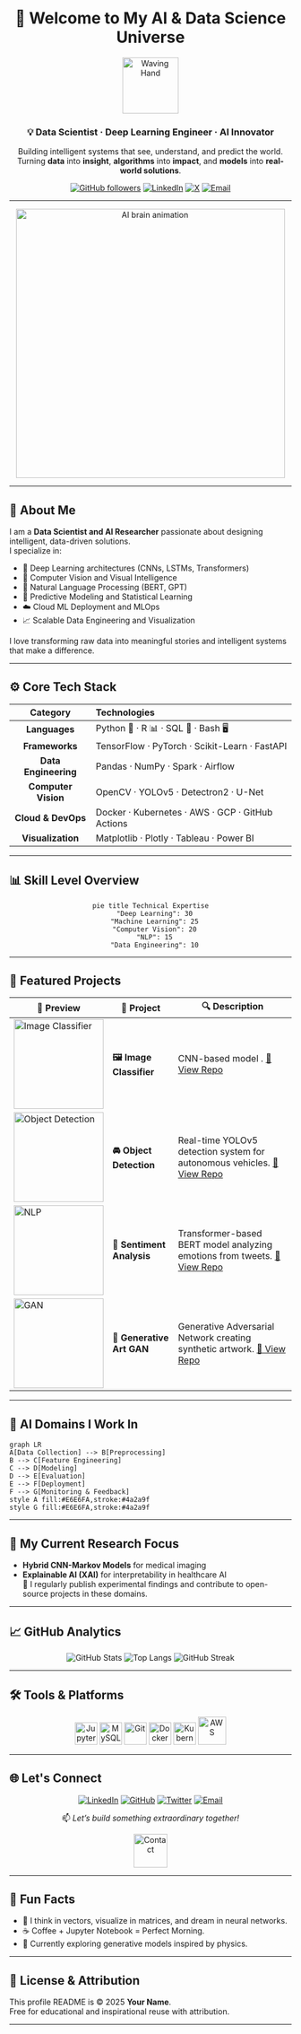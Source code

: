 <!-- README.md -->

<div align="center">

# 👋 Welcome to My AI & Data Science Universe
<img src="https://media.giphy.com/media/hvRJCLFzcasrR4ia7z/giphy.gif" width="100" alt="Waving Hand"/>

### 💡 Data Scientist · Deep Learning Engineer · AI Innovator  

Building intelligent systems that see, understand, and predict the world.  
Turning **data** into **insight**, **algorithms** into **impact**, and **models** into **real-world solutions**.

[![GitHub followers](https://img.shields.io/github/followers/AliRezaKhatibi?label=Followers&style=social)](https://github.com/AliRezaKhatibi)
[![LinkedIn](https://img.shields.io/badge/LinkedIn-Connect-blue?logo=linkedin)](https://www.linkedin.com/in/alireza-khatibi78/)
[![X](https://img.shields.io/badge/X-@yourhandle-black?logo=x)](https://x.com/your-profile)
[![Email](https://img.shields.io/badge/Email-Contact_me-D14836?logo=gmail&logoColor=white)](mailto:alireza12arkero@gmail.com)

---

<img src="https://media.giphy.com/media/du3J3cXyzhj75IOgvA/giphy.gif" width="480" alt="AI brain animation"/>

</div>

---

## 🧠 About Me

I am a **Data Scientist and AI Researcher** passionate about designing intelligent, data-driven solutions.  
I specialize in:

- 🧩 Deep Learning architectures (CNNs, LSTMs, Transformers)  
- 🧠 Computer Vision and Visual Intelligence  
- 💬 Natural Language Processing (BERT, GPT)  
- 🔢 Predictive Modeling and Statistical Learning  
- ☁️ Cloud ML Deployment and MLOps  
- 📈 Scalable Data Engineering and Visualization

I love transforming raw data into meaningful stories and intelligent systems that make a difference.

---

## ⚙️ Core Tech Stack

| Category | Technologies |
|:---------:|:-------------|
| **Languages** | Python 🐍 · R 📊 · SQL 🧮 · Bash 🖥️ |
| **Frameworks** | TensorFlow · PyTorch · Scikit-Learn · FastAPI |
| **Data Engineering** | Pandas · NumPy · Spark · Airflow |
| **Computer Vision** | OpenCV · YOLOv5 · Detectron2 · U-Net |
| **Cloud & DevOps** | Docker · Kubernetes · AWS · GCP · GitHub Actions |
| **Visualization** | Matplotlib · Plotly · Tableau · Power BI |

---

## 📊 Skill Level Overview

<div align="center">

```mermaid
pie title Technical Expertise
  "Deep Learning": 30
  "Machine Learning": 25
  "Computer Vision": 20
  "NLP": 15
  "Data Engineering": 10
```

</div>

---

## 🚀 Featured Projects

| 🧩 Preview | 🧠 Project | 🔍 Description |
|-------------|-------------|----------------|
| <img src="https://media.giphy.com/media/VbnUQpnihPSIgIXuZv/giphy.gif" width="160" alt="Image Classifier"/> | **🖼️ Image Classifier** | CNN-based model . [🔗 View Repo](https://github.com/AliRezaKhatibi/15-Class-CNN-Classifier) |
| <img src="https://media.giphy.com/media/Ll22OhMLAlVDb8UQWe/giphy.gif" width="160" alt="Object Detection"/> | **🚘 Object Detection** | Real-time YOLOv5 detection system for autonomous vehicles. [🔗 View Repo](https://github.com/your-username/object-detection) |
| <img src="https://media.giphy.com/media/3o7TKsQ8k8b3oH6zC8/giphy.gif" width="160" alt="NLP"/> | **💬 Sentiment Analysis** | Transformer-based BERT model analyzing emotions from tweets. [🔗 View Repo](https://github.com/your-username/sentiment-analysis) |
| <img src="https://media.giphy.com/media/xT9IgzoKnwFNmISR8I/giphy.gif" width="160" alt="GAN"/> | **🎨 Generative Art GAN** | Generative Adversarial Network creating synthetic artwork. [🔗 View Repo](https://github.com/your-username/gan-art) |

---

## 🧬 AI Domains I Work In

```mermaid
graph LR
A[Data Collection] --> B[Preprocessing]
B --> C[Feature Engineering]
C --> D[Modeling]
D --> E[Evaluation]
E --> F[Deployment]
F --> G[Monitoring & Feedback]
style A fill:#E6E6FA,stroke:#4a2a9f
style G fill:#E6E6FA,stroke:#4a2a9f
```

---

## 🧩 My Current Research Focus
 
- **Hybrid CNN-Markov Models** for medical imaging  
- **Explainable AI (XAI)** for interpretability in healthcare AI  
📖 I regularly publish experimental findings and contribute to open-source projects in these domains.

---

## 📈 GitHub Analytics

<div align="center">

![GitHub Stats](https://github-readme-stats.vercel.app/api?username=AliRezaKhatibi&show_icons=true&theme=tokyonight)
![Top Langs](https://github-readme-stats.vercel.app/api/top-langs/?username=AliRezaKhatibi&layout=compact&theme=tokyonight)
![GitHub Streak](https://github-readme-streak-stats.herokuapp.com?user=AliRezaKhatibi&theme=tokyonight)

</div>

---

## 🛠️ Tools & Platforms

<p align="center">
  <img src="https://cdn.jsdelivr.net/gh/devicons/devicon/icons/jupyter/jupyter-original.svg" width="40" alt="Jupyter"/>
  <img src="https://cdn.jsdelivr.net/gh/devicons/devicon/icons/mysql/mysql-original.svg" width="40" alt="MySQL"/>
  <img src="https://cdn.jsdelivr.net/gh/devicons/devicon/icons/git/git-original.svg" width="40" alt="Git"/>
  <img src="https://cdn.jsdelivr.net/gh/devicons/devicon/icons/docker/docker-original.svg" width="40" alt="Docker"/>
  <img src="https://cdn.jsdelivr.net/gh/devicons/devicon/icons/kubernetes/kubernetes-plain.svg" width="40" alt="Kubernetes"/>
  <img src="https://cdn.jsdelivr.net/gh/devicons/devicon/icons/amazonwebservices/amazonwebservices-plain-wordmark.svg" width="50" alt="AWS"/>
</p>

---

## 🌐 Let's Connect

<div align="center">

[![LinkedIn](https://img.shields.io/badge/LinkedIn-Connect-blue?logo=linkedin&logoColor=white)](https://www.linkedin.com/in/alireza-khatibi78/)
[![GitHub](https://img.shields.io/badge/GitHub-Follow-lightgray?logo=github)](https://github.com/AliRezaKhatibi)
[![Twitter](https://img.shields.io/badge/X-Follow-black?logo=x&logoColor=white)](https://twitter.com/your-profile)
[![Email](https://img.shields.io/badge/Email-your--email%40example.com-D14836?logo=gmail&logoColor=white)](mailto:alireza12arkero@gmail.com)
  
📫 _Let’s build something extraordinary together!_

<img src="https://media.giphy.com/media/3oEjI6SIIHBdRxXI40/giphy.gif" width="60" alt="Contact"/>

</div>

---

## 🧩 Fun Facts

- 🧠 I think in vectors, visualize in matrices, and dream in neural networks.  
- ☕ Coffee + Jupyter Notebook = Perfect Morning.  
- 🌌 Currently exploring generative models inspired by physics.

---

## 🧾 License & Attribution
This profile README is © 2025 **Your Name**.  
Free for educational and inspirational reuse with attribution.

---


